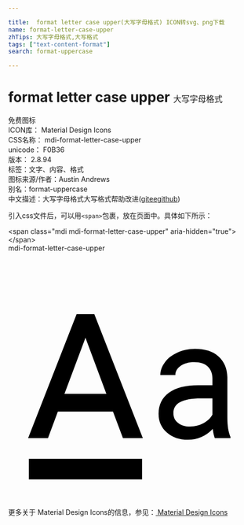 ```yaml
---

title:  format letter case upper(大写字母格式) ICON转svg、png下载
name: format-letter-case-upper
zhTips: 大写字母格式,大写格式
tags: ["text-content-format"]
search: format-uppercase

---
```


# format letter case upper  <small style="font-size: 60%;font-weight: 100">大写字母格式</small>


<div class="detail-page">
<p>
<span><span class="badge-success badge">免费图标</span> </span>
<br/>
<span>
ICON库：
<span class="badge-secondary badge">Material Design Icons</span> 
</span>
<br/>
<span>
CSS名称：
<span class="badge-secondary badge">mdi-format-letter-case-upper</span> 
</span>
<br/>
<span>
unicode：
<span class="badge-secondary badge">F0B36</span> 
<copy-btn content='F0B36' btn-title=""></copy-btn>
<copy-btn :content='String.fromCodePoint(parseInt("F0B36", 16))' btn-title="复制U"></copy-btn>
</span>
<br/>
<span>
版本：
<span class="badge-secondary badge">2.8.94</span> 
</span><br/><span>标签：<span class="badge-light badge"><router-link to="/tags/text-content-format.html">文字、内容、格式</router-link></span></span>
<br/>
<span>图标来源/作者：<span class="badge-light badge">Austin Andrews</span></span> 
<br/>
<span>别名：<span class="badge-light badge">format-uppercase</span></span><br/><span class="zh-detail">中文描述：<span class="badge-primary badge">大写字母格式</span><span class="badge-primary badge">大写格式</span><span class="help-link"><span>帮助改进</span>(<a href="https://gitee.com/liuwave/icon-helper/edit/master/json/material/format-letter-case-upper.json" target="_blank" rel="noopener noreferrer">gitee</a><a href="https://github.com/liuwave/icon-helper/edit/master/json/material/format-letter-case-upper.json" target="_blank" rel="noopener noreferrer">github</a></span>)</span><br/>
</p>
</div>
<div class="alert alert-dark">
  <i class="mdi mdi-format-letter-case-upper mdi-48px"></i>
  <i class="mdi mdi-format-letter-case-upper mdi-36px"></i>
  <i class="mdi mdi-format-letter-case-upper mdi-24px"></i>
  <i class="mdi mdi-format-letter-case-upper mdi-18px"></i>
</div>
<div>
  <p>引入css文件后，可以用<code>&lt;span&gt;</code>包裹，放在页面中。具体如下所示：    
  </p>
  <div class="alert alert-primary" style="font-size: 14px">
    &lt;span class="mdi mdi-format-letter-case-upper" aria-hidden="true"&gt;&lt;/span&gt;
    <copy-btn content='<span class="mdi mdi-format-letter-case-upper" aria-hidden="true"></span>'></copy-btn>
  </div>
  <div class="alert alert-secondary">
    <i class="mdi mdi-format-letter-case-upper"
    style="font-size: 24px"
    aria-hidden="true"></i> mdi-format-letter-case-upper
    <copy-btn content="mdi-format-letter-case-upper" btn-title="复制图标名称"></copy-btn>
  </div>
</div>
<div id="svg" class="svg-wrap">
<svg xmlns="http://www.w3.org/2000/svg" viewBox="0 0 24 24"><path d="M20.06,18C20,17.83 19.91,17.54 19.86,17.11C19.19,17.81 18.38,18.16 17.45,18.16C16.62,18.16 15.93,17.92 15.4,17.45C14.87,17 14.6,16.39 14.6,15.66C14.6,14.78 14.93,14.1 15.6,13.61C16.27,13.12 17.21,12.88 18.43,12.88H19.83V12.24C19.83,11.75 19.68,11.36 19.38,11.07C19.08,10.78 18.63,10.64 18.05,10.64C17.53,10.64 17.1,10.76 16.75,11C16.4,11.25 16.23,11.54 16.23,11.89H14.77C14.77,11.46 14.92,11.05 15.22,10.65C15.5,10.25 15.93,9.94 16.44,9.71C16.95,9.5 17.5,9.36 18.13,9.36C19.11,9.36 19.87,9.6 20.42,10.09C20.97,10.58 21.26,11.25 21.28,12.11V16C21.28,16.8 21.38,17.42 21.58,17.88V18H20.06M17.66,16.88C18.11,16.88 18.54,16.77 18.95,16.56C19.35,16.35 19.65,16.07 19.83,15.73V14.16H18.7C16.93,14.16 16.04,14.63 16.04,15.57C16.04,16 16.19,16.3 16.5,16.53C16.8,16.76 17.18,16.88 17.66,16.88M5.46,13.71H9.53L7.5,8.29L5.46,13.71M6.64,6H8.36L13.07,18H11.14L10.17,15.43H4.82L3.86,18H1.93L6.64,6M2,20H13V22H2V20Z" /></svg>
</div>
<detail full-name='mdi-format-letter-case-upper'></detail>
    
<div><p>更多关于 Material Design Icons的信息，参见：<a target="_blank" href="https://iconhelper.cn/material.html"> Material Design Icons</a>
</p></div>
